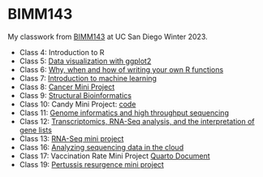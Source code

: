 # BIMM143

My classwork from [BIMM143](https://bioboot.github.io/bimm143_W23/schedule/) at UC San Diego Winter 2023.

- Class 4: Introduction to R
- Class 5: [Data visualization with ggplot2]()
- Class 6: [Why, when and how of writing your own R functions]()
- Class 7: [Introduction to machine learning]()
- Class 8: [Cancer Mini Project]()
- Class 9: [Structural Bioinformatics]() 
- Class 10: Candy Mini Project: [code](https://github.com/cwmach/bimm143_github/blob/main/candymini/candymini.qmd)
- Class 11: [Genome informatics and high throughput sequencing]()
- Class 12: [Transcriptomics, RNA-Seq analysis, and the interpretation of gene lists]()
- Class 13: [RNA-Seq mini project]()
- Class 16: [Analyzing sequencing data in the cloud]()
- Class 17: Vaccination Rate Mini Project [Quarto Document](https://github.com/cwmach/bimm143_github/blob/main/class17/Class17Vaccination.md)
- Class 19: [Pertussis resurgence mini project]()

